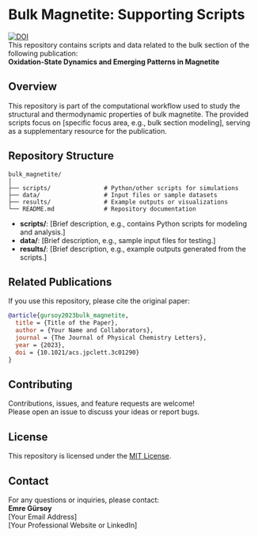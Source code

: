 # Bulk Magnetite: Supporting Scripts

[![DOI](https://img.shields.io/badge/DOI-10.1021/acs.jpclett.3c01290-blue)](https://pubs.acs.org/doi/full/10.1021/acs.jpclett.3c01290)  
This repository contains scripts and data related to the bulk section of the following publication:  
**Oxidation-State Dynamics and Emerging Patterns in Magnetite**  

## Overview  
This repository is part of the computational workflow used to study the structural and thermodynamic properties of bulk magnetite. The provided scripts focus on [specific focus area, e.g., bulk section modeling], serving as a supplementary resource for the publication.  

## Repository Structure  
```
bulk_magnetite/
│
├── scripts/               # Python/other scripts for simulations
├── data/                  # Input files or sample datasets
├── results/               # Example outputs or visualizations
└── README.md              # Repository documentation
```

- **scripts/**: [Brief description, e.g., contains Python scripts for modeling and analysis.]  
- **data/**: [Brief description, e.g., sample input files for testing.]  
- **results/**: [Brief description, e.g., example outputs generated from the scripts.]  

## Related Publications  
If you use this repository, please cite the original paper:  
```bibtex
@article{gursoy2023bulk_magnetite,
  title = {Title of the Paper},
  author = {Your Name and Collaborators},
  journal = {The Journal of Physical Chemistry Letters},
  year = {2023},
  doi = {10.1021/acs.jpclett.3c01290}
}
```

## Contributing  
Contributions, issues, and feature requests are welcome!  
Please open an issue to discuss your ideas or report bugs.  

## License  
This repository is licensed under the [MIT License](LICENSE).  

## Contact  
For any questions or inquiries, please contact:  
**Emre Gürsoy**  
[Your Email Address]  
[Your Professional Website or LinkedIn]  
